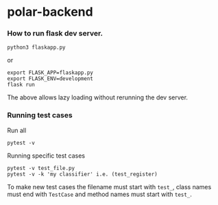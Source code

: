 # polar-backend


### How to run flask dev server. 

```
python3 flaskapp.py
```

or 

```
export FLASK_APP=flaskapp.py
export FLASK_ENV=development
flask run
```

The above allows lazy loading without rerunning the dev server.

### Running test cases

Run all
```
pytest -v
```

Running specific test cases
```
pytest -v test_file.py
pytest -v -k 'my classifier' i.e. (test_register)
```

To make new test cases the filename must start with ```test_```, class names must end with ```TestCase``` and method names must start with ```test_```.